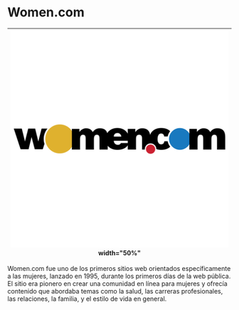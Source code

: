 # Women.com 

|![Logo Women.com](https://github.com/CRBalta/CRBalta-SMX2-M8UF1A1-HistoriaWeb-95-Women.com-Baltasar/blob/main/women-com-logo-png-transparent.png) width="50%"|
|----------------------|


Women.com fue uno de los primeros sitios web orientados específicamente a las mujeres, lanzado en 1995, durante los primeros días de la web pública. El sitio era pionero en crear una comunidad en línea para mujeres y ofrecía contenido que abordaba temas como la salud, las carreras profesionales, las relaciones, la familia, y el estilo de vida en general.